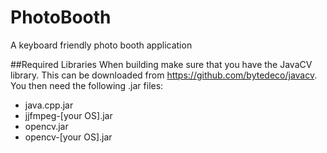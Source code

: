 PhotoBooth
==========

A keyboard friendly photo booth application

##Required Libraries
When building make sure that you have the JavaCV library. This can be
downloaded from https://github.com/bytedeco/javacv. You then need the following
.jar files:
 
 - java.cpp.jar
 - jjfmpeg-[your OS].jar
 - opencv.jar
 - opencv-[your OS].jar
